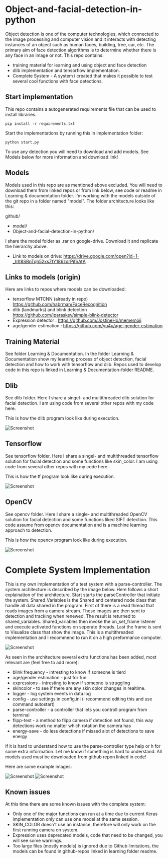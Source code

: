 # Object-and-facial-detection-in-python
Object detection is one of the computer technologies, which connected to the image processing and computer vision and it interacts with detecting instances of an object such as human faces, building, tree, car, etc. The primary aim of face detection algorithms is to determine whether there is any face in an image or not. This repo contains:
* training material for learning and using object and face detection
* dlib implementation and tensorflow implementation.
* Complete System - A system i created that makes it possible to test several cool functions with face detections.

## Start implementation
This repo contains a autogenerated requirements file that can be used to install libraries.
```
pip install -r requirements.txt
```
Start the implementations by running this in implementation folder:
```
python start.py
```
To use any detection you will need to download and add models. See Models below for more information and download link!

## Models
Models used in this repo are as mentioned above excluded. You will need to download them from linked repos or from link below, see code or readme in Learning & documentation folder. I'm working with the models outside of the git repo in a folder named "model". The folder architecture looks like this:

github/
- model/
- Object-and-facial-detection-in-python/

I share the model folder as .rar on google-drive. Download it and replicate the hierarchy above.
* Link to models on drive:  https://drive.google.com/open?id=1-_h1t8SBnTqh52xsZtY186zdrPjfnAtA

## Links to models (origin)
Here are links to repos where models can be downloaded:
* tensorflow MTCNN (already in repo)
https://github.com/habrman/FaceRecognition
* dlib (landmarks) and blink detection https://github.com/iparaskev/simple-blink-detector
* Expression detector : https://github.com/JostineHo/mememoji
* age/gender estimation : https://github.com/yu4u/age-gender-estimation

## Training Material
See folder Learning & Documentation.
In the folder Learning & Documentation show my learning process of object detection, facial detection and how to work with tensorflow and dlib. Repos used to develop code in this repo is linked in Learning & Documentation-folder README.

## Dlib
See dlib folder.
Here I share a singel- and multithreaded dlib solution for facial detection.
I am using code from several other repos with my code here.

This is how the dlib program look like during execution.


![Screenshot](images/dlib_demo.png)

## Tensorflow
See tensorflow folder.
Here I share a singel- and multithreaded tensorflow solution for facial detection and some functions like skin_color.
I am using code from several other repos with my code here.

This is how the tf program look like during execution.


![Screenshot](images/tf_demo.png)

## OpenCV
See opencv folder.
Here I share a single- and multithreaded OpenCV
solution for facial detection and some functions liked SIFT detection.
This code assume from opencv documentation and is a machine learning approach to detection.

This is how the opencv program look like during execution.

![Screenshot](images/opencv_demo.png)


# Complete System Implementation
This is my own implementation of a test system with a parse-controller. The system architecture is described by the image below. Here follows a short explaination of the architecture. Start starts the parseController that initiate the system. Shared_Variables is the Shared and centered node class that handle all data shared in the program. First of there is a read thread that reads images from a camera stream. These images are then sent to detection and tracking when renewed. The result is returned to shared_variables. Shared_variables then invoke the on_set_frame listener and execute activated functions on seperate threads. Last the frame is sent to Visualize class that show the image. This is a multithreaded implementation and I recommend to run it on a high preformance computer.


![Screenshot](images/arkitektur.png)


As seen in the architecture several extra functions has been added, most relevant are (feel free to add more):

* blink frequency - intresting to know if someone is tierd
* age/gender estimation - just for fun
* expressions - intresting to know if someone is struggling
* skincolor - to see if there are any skin color changes in realtime.
* logger - log system events in data.log
* config - use settings in config.ini (i recommend editing this and use command autostart)
* parse-controller - a controller that lets you controll program from terminal
* flipp-test - a method to flipp camera if detection not found, this way detections work no matter which rotation the camera has
* energy-save - do less detections if missed alot of detections to save energy

If it is hard to understand how to use the parse-controller type help or h for some extra information. Let me know if something is hard to understand.
All models used must be downloaded from github repon linked in code!

Here are some example images:


![Screenshot](images/complete_system_1.png)
![Screenshot](images/complete_system_2.png)


## Known issues
At this time there are some known issues with the complete system:
* Only one of the major functions can run at a time due to current Keras implementation only can use one model at the same session.
* SKIN_COLOR doesn't use an instance, therefore will only work on the first running camera on system.
* Expression uses deprecated models, code that need to be changed, you will see some warnings.
* Too large files (mostly models) is ignored due to Github limitations, the models can be found in github-repos linked in learning folder readme.
